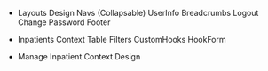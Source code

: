 - Layouts Design
  Navs (Collapsable)
  UserInfo
  Breadcrumbs
  Logout
  Change Password
  Footer

- Inpatients
  Context
  Table
  Filters
  CustomHooks
  HookForm

- Manage Inpatient
  Context
  Design

